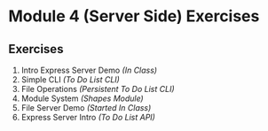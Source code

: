# Module 4 (Server Side) Exercises

## Exercises

1. Intro Express Server Demo *(In Class)*
1. Simple CLI *(To Do List CLI)*
1. File Operations *(Persistent To Do List CLI)*
1. Module System *(Shapes Module)*
1. File Server Demo *(Started In Class)*
1. Express Server Intro *(To Do List API)*
